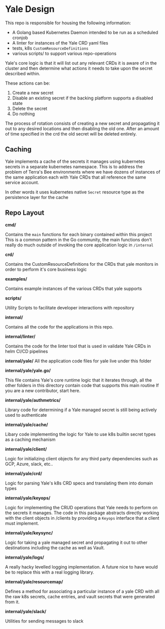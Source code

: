 # Yale Design

This repo is responsible for housing the following information:

- A Golang based Kubernetes Daemon intended to be run as a scheduled cronjob
- A linter for instances of the Yale CRD yaml files
- tests, k8s `CustomResourceDefinitions`
- various scripts/ to support various repo-operations

Yale's core logic is that it will list out any relevant CRDs it is aware of in the cluster
and then determine what actions it needs to take upon the secret described within.

These actions can be:
1. Create a new secret
2. Disable an existing secret if the backing platform supports a disabled state
3. Delete the secret
4. Do nothing

The process of rotation consists of creating a new secret and propagating it out to any desired locations
and then disabling the old one. After an amount of time specified in the crd the old secret will be deleted entirely.


## Caching

Yale implements a cache of the secrets it manages using kubernetes secrets in a separate kubernetes namespace.
This is to address the problem of Terra's Bee environments where we have dozens of instances of the same application
each with Yale CRDs that all reference the same service account.

In other words it uses kubernetes native `Secret` resource type as the persistence layer for the cache

## Repo Layout

**cmd/**

Contains the `main` functions for each binary contained within this project
This is a common pattern in the Go community, the main functions don't really do much
outside of invoking the core application logic in `/internal`

**crd/**

Contains the CustomResourceDefinitions for the CRDs that yale monitors in order to perform it's core business logic

**examples/**

Contains example instances of the various CRDs that yale supports

**scripts/**

Utility Scripts to facilitate developer interactions with repository

**internal/**

Contains all the code for the applications in this repo.

**internal/linter/**

Contains the code for the linter tool that is used in validate Yale CRDs in helm CI/CD pipelines

**internal/yale/**
All the application code files for yale live under this folder

**internal/yale/yale.go/**

This file contains Yale's core runtime logic that it iterates through, all the other folders in this directory contain code that supports this main routine
If you are a new contributor, start here.

**internal/yale/authmetrics/**

Library code for determining if a Yale managed secret is still being actively used to authenticate

**internal/yale/cache/**

Libary code implementing the logic for Yale to use k8s builtin secret types as a caching mechanism

**internal/yale/client/**

Logic for initializing client objects for any third party dependencies such as GCP, Azure, slack, etc..

**internal/yale/crd/**

Logic for parsing Yale's k8s CRD specs and translating them into domain types

**internal/yale/keyops/**

Logic for implementing the CRUD operations that Yale needs to perform on the secrets it manages.
The code in this package abstracts directly working with the client objects in /clients by providing
a `Keyops` interface that a client must implement.

**internal/yale/keysync/**

Logic for taking a yale managed secret and propagating it out to other destinations including the cache
as well as Vault.

**internal/yale/logs/**

A really hacky levelled logging implementation. A future nice to have would be to replace this with a real
logging library.

**internal/yale/resourcemap/**

Defines a method for associating a particular instance of a yale CRD with all the raw k8s secrets, cache entries, and vault secrets that were generated from it.

**internal/yale/slack/**

Utilities for sending messages to slack
